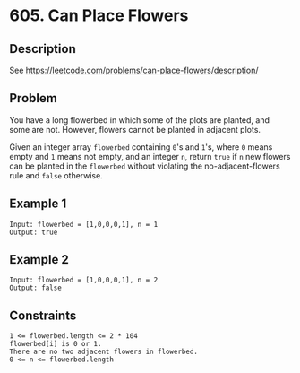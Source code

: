 # 605. Can Place Flowers

## Description
See https://leetcode.com/problems/can-place-flowers/description/

## Problem
You have a long flowerbed in which some of the plots are planted, and some are not. However, flowers cannot be planted in adjacent plots.

Given an integer array `flowerbed` containing `0`'s and `1`'s, where `0` means empty and `1` means not empty, and an integer `n`, return `true` if `n` new flowers can be planted in the `flowerbed` without violating the no-adjacent-flowers rule and `false` otherwise.

## Example 1

```
Input: flowerbed = [1,0,0,0,1], n = 1
Output: true
```

## Example 2

```
Input: flowerbed = [1,0,0,0,1], n = 2
Output: false
```

## Constraints

```
1 <= flowerbed.length <= 2 * 104
flowerbed[i] is 0 or 1.
There are no two adjacent flowers in flowerbed.
0 <= n <= flowerbed.length
```